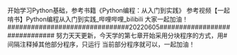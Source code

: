 开始学习Python基础，参考书籍《Python编程：从入门到实践》
参考视频【一起啃书】Python编程从入门到实践_哔哩哔哩_bilibili 大家一起加油！
###############################20220605##############################
努力天天更新，今天学的第七章开始采用分块程序的方式，用#间隔注释掉其他部分程序，只运行
当前部分程序就可以，一起加油！

